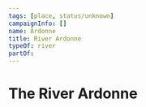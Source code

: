 ```yaml
---
tags: [place, status/unknown]
campaignInfo: []
name: Ardonne
title: River Ardonne
typeOf: river
partOf:
---
```

# The River Ardonne



